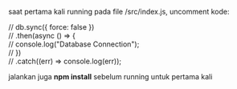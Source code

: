 saat pertama kali running pada file /src/index.js, uncomment kode:

// db.sync({ force: false }) <br />
//     .then(async () => { <br />
//         console.log("Database Connection"); <br />
//     }) <br />
//     .catch((err) => console.log(err));

jalankan juga <strong>npm install</strong> sebelum running untuk pertama kali
